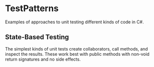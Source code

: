 # TestPatterns

Examples of approaches to unit testing different kinds of code in C#.

## State-Based Testing

The simplest kinds of unit tests create collaborators, call methods, and inspect the results. These work best with public methods with non-void return signatures and no side effects.
